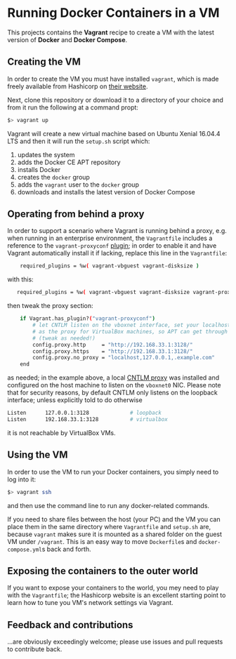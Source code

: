 # Running Docker Containers in a VM
This projects contains the __Vagrant__ recipe to create a VM with the latest version of __Docker__ and __Docker Compose__.

## Creating the VM
In order to create the VM you must have installed ```vagrant```, which is made freely available from Hashicorp on [their website](https://www.vagrantup.com/).

Next, clone this repository or download it to a directory of your choice and from it run the following at a command propt:
```bash
$> vagrant up
```
Vagrant will create a new virtual machine based on Ubuntu Xenial 16.04.4 LTS and then it will run the ```setup.sh``` script which:
1. updates the system
2. adds the Docker CE APT repository
3. installs Docker
4. creates the ```docker``` group
5. adds the ```vagrant``` user to the ```docker``` group
6. downloads and installs the latest version of Docker Compose

## Operating from behind a proxy

In order to support a scenario where Vagrant is running behind a proxy, e.g. when running in an enterprise environment, the ```Vagrantfile``` includes a reference to the ```vagrant-proxyconf``` [plugin](https://github.com/tmatilai/vagrant-proxyconf); in order to enable it and have Vagrant automatically install it if lacking, replace this line in the ```Vagrantfile```:
```bash  
    required_plugins = %w( vagrant-vbguest vagrant-disksize )
```  
with this:
```bash
   required_plugins = %w( vagrant-vbguest vagrant-disksize vagrant-proxyconf )
```
then tweak the proxy section:
```bash
    if Vagrant.has_plugin?("vagrant-proxyconf")
        # let CNTLM listen on the vboxnet interface, set your localhost
        # as the proxy for VirtualBox machines, so APT can get through
        # (tweak as needed!)
        config.proxy.http     = "http://192.168.33.1:3128/"
        config.proxy.https    = "http://192.168.33.1:3128/"
        config.proxy.no_proxy = "localhost,127.0.0.1,.example.com"
    end
```
as needed; in the example above, a local [CNTLM proxy](http://cntlm.sourceforge.net/) was installed and configured on the host machine to listen on the ```vboxnet0``` NIC. Please note that for security reasons, by default CNTLM only listens on the loopback interface; unless explicitly told to do otherwise
```bash
Listen		127.0.0.1:3128             # loopback
Listen		192.168.33.1:3128          # virtualbox
```
it is not reachable by VirtualBox VMs.

## Using the VM
In order to use the VM to run your Docker containers, you simply need to log into it:
```bash
$> vagrant ssh
```
and then use the command line to run any docker-related commands. 

If you need to share files between the host (your PC) and the VM you can place them in the same directory where ```Vagrantfile``` and ```setup.sh``` are, because ```vagrant``` makes sure it is mounted as a shared folder on the guest VM under ```/vagrant```. This is an easy way to move ```Dockerfile```s and ```docker-compose.yml```s back and forth.

## Exposing the containers to the outer world
If you want to expose your containers to the world, you mey need to play with the ```Vagrantfile```; the Hashicorp website is an excellent starting point to learn how to tune you VM's network settings via Vagrant.

## Feedback and contributions
...are obviously exceedingly welcome; please use issues and pull requests to contribute back.